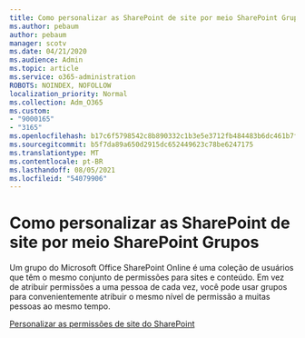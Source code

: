 ```yaml
---
title: Como personalizar as SharePoint de site por meio SharePoint Grupos
ms.author: pebaum
author: pebaum
manager: scotv
ms.date: 04/21/2020
ms.audience: Admin
ms.topic: article
ms.service: o365-administration
ROBOTS: NOINDEX, NOFOLLOW
localization_priority: Normal
ms.collection: Adm_O365
ms.custom:
- "9000165"
- "3165"
ms.openlocfilehash: b17c6f5798542c8b890332c1b3e5e3712fb484483b6dc461b7fa9fbcc757106d
ms.sourcegitcommit: b5f7da89a650d2915dc652449623c78be6247175
ms.translationtype: MT
ms.contentlocale: pt-BR
ms.lasthandoff: 08/05/2021
ms.locfileid: "54079906"
---
```

# <a name="how-to-customize-sharepoint-site-permissions-via-sharepoint-groups"></a>Como personalizar as SharePoint de site por meio SharePoint Grupos 

Um grupo do Microsoft Office SharePoint Online é uma coleção de usuários que têm o mesmo conjunto de permissões para sites e conteúdo. Em vez de atribuir permissões a uma pessoa de cada vez, você pode usar grupos para convenientemente atribuir o mesmo nível de permissão a muitas pessoas ao mesmo tempo.

[Personalizar as permissões de site do SharePoint](https://docs.microsoft.com/sharepoint/customize-sharepoint-site-permissions)